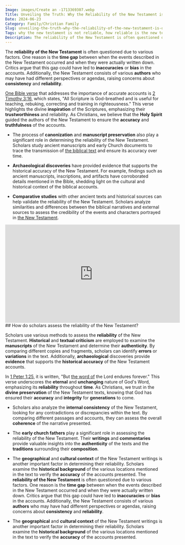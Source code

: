 ```yaml
---
Image: images/Create an -1713369307.webp
Title: Unveiling the Truth: Why the Reliability of the New Testament is Questioned
Date: 2024-06-23
Category: Family/Christian Family
Slug: unveiling-the-truth-why-the-reliability-of-the-new-testament-is-questioned
Tags: why the new testament is not reliable, how reliable is the new testament, reliability of the new testament, how accurate is the new testament, new testament reliability, the reliability of the new testament, family, christian family
Description: The reliability of the New Testament is often questioned due to various factors One reason is the time gap between when the events described in the New Testament occurred and when they were actually written down Critics argue that this gap could have led to inaccuracies or bias in the
---
```


The **reliability of the New Testament** is often questioned due to various factors. One reason is the **time gap** between when the events described in the New Testament occurred and when they were actually written down. Critics argue that this gap could have led to **inaccuracies** or **bias** in the accounts. Additionally, the New Testament consists of various **authors** who may have had different perspectives or agendas, raising concerns about **consistency** and **reliability**.

[One Bible verse](/10-ways-christianity-transforms-daily-life-a-comprehensive-guide) that addresses the importance of accurate accounts is [2 Timothy 3:16](https://www.bibleref.com/2-Timothy/3/2-Timothy-3-16.html), which states, "All Scripture is God-breathed and is useful for teaching, rebuking, correcting and training in righteousness." This verse highlights the divine **inspiration** of the Scriptures, emphasizing their **trustworthiness** and reliability. As Christians, we believe that the **Holy Spirit** guided the authors of the New Testament to ensure the **accuracy** and **truthfulness** of the accounts.

- The process of **canonization** and **manuscript preservation** also play a significant role in determining the reliability of the New Testament. Scholars study ancient manuscripts and early Church documents to trace the transmission of [the biblical text](/unveiling-the-power-of-bible-study-fellowship-bsf-a-comprehensive-guide-to-spiritual-growth) and ensure its accuracy over time.

- **Archaeological discoveries** have provided evidence that supports the historical accuracy of the New Testament. For example, findings such as ancient manuscripts, inscriptions, and artifacts have corroborated details mentioned in the Bible, shedding light on the cultural and historical context of the biblical accounts.

- **Comparative studies** with other ancient texts and historical sources can help validate the reliability of the New Testament. Scholars analyze similarities and differences between the biblical narratives and external sources to assess the credibility of the events and characters portrayed in [the New Testament](/unveiling-the-gospel-of-thomas-ultimate-guide-and-pdf-download).


<iframe width="560" height="315" src="https://www.youtube.com/embed/sVif0u-O2fA" frameborder="0" allow="autoplay; encrypted-media" allowfullscreen></iframe>
## How do scholars assess the reliability of the New Testament?

Scholars use various methods to assess the **reliability** of the New Testament. **Historical** and **textual criticism** are employed to examine the **manuscripts** of the New Testament and determine their **authenticity**. By comparing different copies and fragments, scholars can identify **errors** or **variations** in the text. Additionally, **archaeological** discoveries provide **evidence** that supports the **historical accuracy** of the New Testament accounts.

In [1 Peter 1:25](https://www.bibleref.com/1-Peter/1/1-Peter-1-25.html), it is written, "But [the word of](/top-50-spiritual-weapons-for-warfare-a-biblical-guide-for-christian-warriors) the Lord endures forever." This verse underscores the **eternal** and **unchanging** nature of God's Word, emphasizing its **reliability** throughout **time**. As Christians, we trust in the **divine preservation** of the New Testament texts, knowing that God has ensured their **accuracy** and **integrity** for **generations** to come.

- Scholars also analyze the **internal consistency** of the New Testament, looking for any contradictions or discrepancies within the text. By comparing different passages and accounts, they can assess the overall **coherence** of the narrative presented.

- The **early church fathers** play a significant role in assessing the reliability of the New Testament. Their **writings** and **commentaries** provide valuable insights into the **authenticity** of the texts and the **traditions** surrounding their **composition**.

- The **geographical** and **cultural context** of the New Testament writings is another important factor in determining their reliability. Scholars examine the **historical background** of the various locations mentioned in the text to verify the **accuracy** of the accounts presented.
The **reliability of the New Testament** is often questioned due to various factors. One reason is the **time gap** between when the events described in the New Testament occurred and when they were actually written down. Critics argue that this gap could have led to **inaccuracies** or **bias** in the accounts. Additionally, the New Testament consists of various **authors** who may have had different perspectives or agendas, raising concerns about **consistency** and **reliability**.

- The **geographical** and **cultural context** of the New Testament writings is another important factor in determining their reliability. Scholars examine the **historical background** of the various locations mentioned in the text to verify the **accuracy** of the accounts presented.